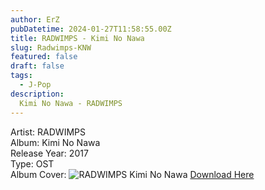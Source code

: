 ```yaml
---
author: ErZ
pubDatetime: 2024-01-27T11:58:55.00Z
title: RADWIMPS - Kimi No Nawa
slug: Radwimps-KNW
featured: false
draft: false
tags:
  - J-Pop
description:
  Kimi No Nawa - RADWIMPS
---
```

Artist: RADWIMPS<br>
Album: Kimi No Nawa<br>
Release Year: 2017<br>
Type: OST<br>
Album Cover: ![RADWIMPS Kimi No Nawa](https://ucarecdn.com/a7f6d0fe-67e8-41d3-9426-f11516446623/-/preview/300x300/-/quality/smart_retina/-/format/auto/)
[Download Here](https://cuty.io/KimiNoNawa)